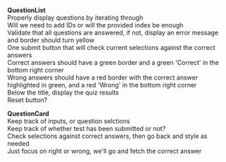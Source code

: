 **QuestionList**  
Properly display questions by iterating through  
Will we need to add IDs or will the provided index be enough  
Validate that all questions are answered, if not, display an error message and border should turn yellow  
One submit button that will check current selections against the correct answers  
Correct answers should have a green border and a green 'Correct' in the bottom right corner  
Wrong answers should have a red border with the correct answer highlighted in green, and a red 'Wrong' in the bottom right corner  
Below the title, display the quiz results  
Reset button?  

**QuestionCard**  
Keep track of inputs, or question selctions  
Keep track of whether test has been submitted or not?  
Check selections against correct answers, then go back and style as needed  
Just focus on right or wrong, we'll go and fetch the correct answer  
